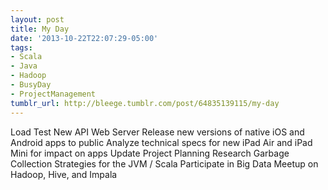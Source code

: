 ```yaml
---
layout: post
title: My Day
date: '2013-10-22T22:07:29-05:00'
tags:
- Scala
- Java
- Hadoop
- BusyDay
- ProjectManagement
tumblr_url: http://bleege.tumblr.com/post/64835139115/my-day
---
```

Load Test New API Web Server
Release new versions of native iOS and Android apps to public
Analyze technical specs for new iPad Air and iPad Mini for impact on apps
Update Project Planning
Research Garbage Collection Strategies for the JVM / Scala
Participate in Big Data Meetup on Hadoop, Hive, and Impala
